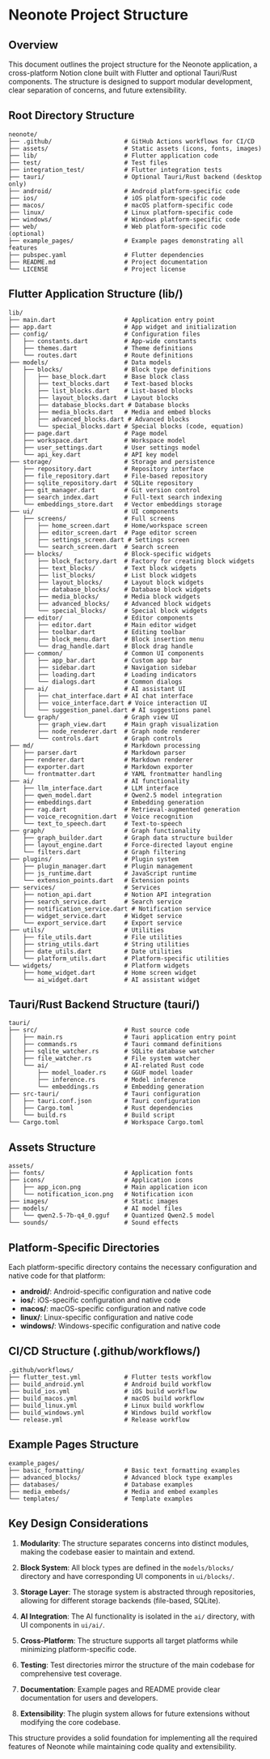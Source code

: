 # Neonote Project Structure

## Overview
This document outlines the project structure for the Neonote application, a cross-platform Notion clone built with Flutter and optional Tauri/Rust components. The structure is designed to support modular development, clear separation of concerns, and future extensibility.

## Root Directory Structure
```
neonote/
├── .github/                    # GitHub Actions workflows for CI/CD
├── assets/                     # Static assets (icons, fonts, images)
├── lib/                        # Flutter application code
├── test/                       # Test files
├── integration_test/           # Flutter integration tests
├── tauri/                      # Optional Tauri/Rust backend (desktop only)
├── android/                    # Android platform-specific code
├── ios/                        # iOS platform-specific code
├── macos/                      # macOS platform-specific code
├── linux/                      # Linux platform-specific code
├── windows/                    # Windows platform-specific code
├── web/                        # Web platform-specific code (optional)
├── example_pages/              # Example pages demonstrating all features
├── pubspec.yaml                # Flutter dependencies
├── README.md                   # Project documentation
└── LICENSE                     # Project license
```

## Flutter Application Structure (lib/)
```
lib/
├── main.dart                   # Application entry point
├── app.dart                    # App widget and initialization
├── config/                     # Configuration files
│   ├── constants.dart          # App-wide constants
│   ├── themes.dart             # Theme definitions
│   └── routes.dart             # Route definitions
├── models/                     # Data models
│   ├── blocks/                 # Block type definitions
│   │   ├── base_block.dart     # Base block class
│   │   ├── text_blocks.dart    # Text-based blocks
│   │   ├── list_blocks.dart    # List-based blocks
│   │   ├── layout_blocks.dart  # Layout blocks
│   │   ├── database_blocks.dart # Database blocks
│   │   ├── media_blocks.dart   # Media and embed blocks
│   │   ├── advanced_blocks.dart # Advanced blocks
│   │   └── special_blocks.dart # Special blocks (code, equation)
│   ├── page.dart               # Page model
│   ├── workspace.dart          # Workspace model
│   ├── user_settings.dart      # User settings model
│   └── api_key.dart            # API key model
├── storage/                    # Storage and persistence
│   ├── repository.dart         # Repository interface
│   ├── file_repository.dart    # File-based repository
│   ├── sqlite_repository.dart  # SQLite repository
│   ├── git_manager.dart        # Git version control
│   ├── search_index.dart       # Full-text search indexing
│   └── embeddings_store.dart   # Vector embeddings storage
├── ui/                         # UI components
│   ├── screens/                # Full screens
│   │   ├── home_screen.dart    # Home/workspace screen
│   │   ├── editor_screen.dart  # Page editor screen
│   │   ├── settings_screen.dart # Settings screen
│   │   └── search_screen.dart  # Search screen
│   ├── blocks/                 # Block-specific widgets
│   │   ├── block_factory.dart  # Factory for creating block widgets
│   │   ├── text_blocks/        # Text block widgets
│   │   ├── list_blocks/        # List block widgets
│   │   ├── layout_blocks/      # Layout block widgets
│   │   ├── database_blocks/    # Database block widgets
│   │   ├── media_blocks/       # Media block widgets
│   │   ├── advanced_blocks/    # Advanced block widgets
│   │   └── special_blocks/     # Special block widgets
│   ├── editor/                 # Editor components
│   │   ├── editor.dart         # Main editor widget
│   │   ├── toolbar.dart        # Editing toolbar
│   │   ├── block_menu.dart     # Block insertion menu
│   │   └── drag_handle.dart    # Block drag handle
│   ├── common/                 # Common UI components
│   │   ├── app_bar.dart        # Custom app bar
│   │   ├── sidebar.dart        # Navigation sidebar
│   │   ├── loading.dart        # Loading indicators
│   │   └── dialogs.dart        # Common dialogs
│   ├── ai/                     # AI assistant UI
│   │   ├── chat_interface.dart # AI chat interface
│   │   ├── voice_interface.dart # Voice interaction UI
│   │   └── suggestion_panel.dart # AI suggestions panel
│   └── graph/                  # Graph view UI
│       ├── graph_view.dart     # Main graph visualization
│       ├── node_renderer.dart  # Graph node renderer
│       └── controls.dart       # Graph controls
├── md/                         # Markdown processing
│   ├── parser.dart             # Markdown parser
│   ├── renderer.dart           # Markdown renderer
│   ├── exporter.dart           # Markdown exporter
│   └── frontmatter.dart        # YAML frontmatter handling
├── ai/                         # AI functionality
│   ├── llm_interface.dart      # LLM interface
│   ├── qwen_model.dart         # Qwen2.5 model integration
│   ├── embeddings.dart         # Embedding generation
│   ├── rag.dart                # Retrieval-augmented generation
│   ├── voice_recognition.dart  # Voice recognition
│   └── text_to_speech.dart     # Text-to-speech
├── graph/                      # Graph functionality
│   ├── graph_builder.dart      # Graph data structure builder
│   ├── layout_engine.dart      # Force-directed layout engine
│   └── filters.dart            # Graph filtering
├── plugins/                    # Plugin system
│   ├── plugin_manager.dart     # Plugin management
│   ├── js_runtime.dart         # JavaScript runtime
│   └── extension_points.dart   # Extension points
├── services/                   # Services
│   ├── notion_api.dart         # Notion API integration
│   ├── search_service.dart     # Search service
│   ├── notification_service.dart # Notification service
│   ├── widget_service.dart     # Widget service
│   └── export_service.dart     # Export service
├── utils/                      # Utilities
│   ├── file_utils.dart         # File utilities
│   ├── string_utils.dart       # String utilities
│   ├── date_utils.dart         # Date utilities
│   └── platform_utils.dart     # Platform-specific utilities
└── widgets/                    # Platform widgets
    ├── home_widget.dart        # Home screen widget
    └── ai_widget.dart          # AI assistant widget
```

## Tauri/Rust Backend Structure (tauri/)
```
tauri/
├── src/                        # Rust source code
│   ├── main.rs                 # Tauri application entry point
│   ├── commands.rs             # Tauri command definitions
│   ├── sqlite_watcher.rs       # SQLite database watcher
│   ├── file_watcher.rs         # File system watcher
│   └── ai/                     # AI-related Rust code
│       ├── model_loader.rs     # GGUF model loader
│       ├── inference.rs        # Model inference
│       └── embeddings.rs       # Embedding generation
├── src-tauri/                  # Tauri configuration
│   ├── tauri.conf.json         # Tauri configuration
│   ├── Cargo.toml              # Rust dependencies
│   └── build.rs                # Build script
└── Cargo.toml                  # Workspace Cargo.toml
```

## Assets Structure
```
assets/
├── fonts/                      # Application fonts
├── icons/                      # Application icons
│   ├── app_icon.png            # Main application icon
│   └── notification_icon.png   # Notification icon
├── images/                     # Static images
├── models/                     # AI model files
│   └── qwen2.5-7b-q4_0.gguf    # Quantized Qwen2.5 model
└── sounds/                     # Sound effects
```

## Platform-Specific Directories
Each platform-specific directory contains the necessary configuration and native code for that platform:

- **android/**: Android-specific configuration and native code
- **ios/**: iOS-specific configuration and native code
- **macos/**: macOS-specific configuration and native code
- **linux/**: Linux-specific configuration and native code
- **windows/**: Windows-specific configuration and native code

## CI/CD Structure (.github/workflows/)
```
.github/workflows/
├── flutter_test.yml            # Flutter tests workflow
├── build_android.yml           # Android build workflow
├── build_ios.yml               # iOS build workflow
├── build_macos.yml             # macOS build workflow
├── build_linux.yml             # Linux build workflow
├── build_windows.yml           # Windows build workflow
└── release.yml                 # Release workflow
```

## Example Pages Structure
```
example_pages/
├── basic_formatting/           # Basic text formatting examples
├── advanced_blocks/            # Advanced block type examples
├── databases/                  # Database examples
├── media_embeds/               # Media and embed examples
└── templates/                  # Template examples
```

## Key Design Considerations

1. **Modularity**: The structure separates concerns into distinct modules, making the codebase easier to maintain and extend.

2. **Block System**: All block types are defined in the `models/blocks/` directory and have corresponding UI components in `ui/blocks/`.

3. **Storage Layer**: The storage system is abstracted through repositories, allowing for different storage backends (file-based, SQLite).

4. **AI Integration**: The AI functionality is isolated in the `ai/` directory, with UI components in `ui/ai/`.

5. **Cross-Platform**: The structure supports all target platforms while minimizing platform-specific code.

6. **Testing**: Test directories mirror the structure of the main codebase for comprehensive test coverage.

7. **Documentation**: Example pages and README provide clear documentation for users and developers.

8. **Extensibility**: The plugin system allows for future extensions without modifying the core codebase.

This structure provides a solid foundation for implementing all the required features of Neonote while maintaining code quality and extensibility.
